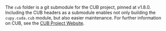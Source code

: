The `cub` folder is a git submodule for the CUB project, pinned at v1.8.0.
Including the CUB headers as a submodule enables not only building the `cupy.cuda.cub` module,
but also easier maintenance.
For further information on CUB, see the [CUB Project Website](http://nvlabs.github.com/cub).
